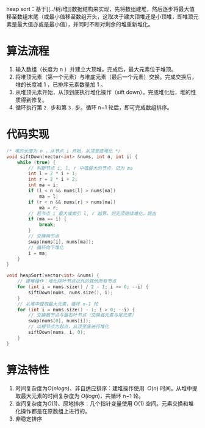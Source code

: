 heap sort：基于[[../树/堆]]数据结构来实现，先将数组建堆，然后逐步将最大值移至数组末尾（或最小值移至数组开头，这取决于建大顶堆还是小顶堆，即堆顶元素是最大值亦或是最小值），并同时不断对剩余的堆重新堆化。

# 算法流程
1. 输入数组（长度为 n ）并建立大顶堆。完成后，最大元素位于堆顶。
2. 将堆顶元素（第一个元素）与堆底元素（最后一个元素）交换。完成交换后，堆的长度减 1 ，已排序元素数量加 1 。
3. 从堆顶元素开始，从顶到底执行堆化操作（sift down）。完成堆化后，堆的性质得到修复。
4. 循环执行第 `2.` 步和第 `3.` 步。循环 n−1 轮后，即可完成数组排序。

# 代码实现
```cpp
/* 堆的长度为 n ，从节点 i 开始，从顶至底堆化 */
void siftDown(vector<int> &nums, int n, int i) {
    while (true) {
        // 判断节点 i, l, r 中值最大的节点，记为 ma
        int l = 2 * i + 1;
        int r = 2 * i + 2;
        int ma = i;
        if (l < n && nums[l] > nums[ma])
            ma = l;
        if (r < n && nums[r] > nums[ma])
            ma = r;
        // 若节点 i 最大或索引 l, r 越界，则无须继续堆化，跳出
        if (ma == i) {
            break;
        }
        // 交换两节点
        swap(nums[i], nums[ma]);
        // 循环向下堆化
        i = ma;
    }
}

void heapSort(vector<int> &nums) {
    // 建堆操作：堆化除叶节点以外的其他所有节点
    for (int i = nums.size() / 2 - 1; i >= 0; --i) {
        siftDown(nums, nums.size(), i);
    }
    // 从堆中提取最大元素，循环 n-1 轮
    for (int i = nums.size() - 1; i > 0; --i) {
        // 交换根节点与最右叶节点（交换首元素与尾元素）
        swap(nums[0], nums[i]);
        // 以根节点为起点，从顶至底进行堆化
        siftDown(nums, i, 0);
    }
}
```

# 算法特性
1. 时间复杂度为$O(nlogn)$、非自适应排序：建堆操作使用 
$O(n)$ 时间。从堆中提取最大元素的时间复杂度为 $O(log⁡n)$，共循环 n−1 轮。
2.  空间复杂度为$O(1)$、原地排序：几个指针变量使用 O(1) 空间。元素交换和堆化操作都是在原数组上进行的。
3. 非稳定排序